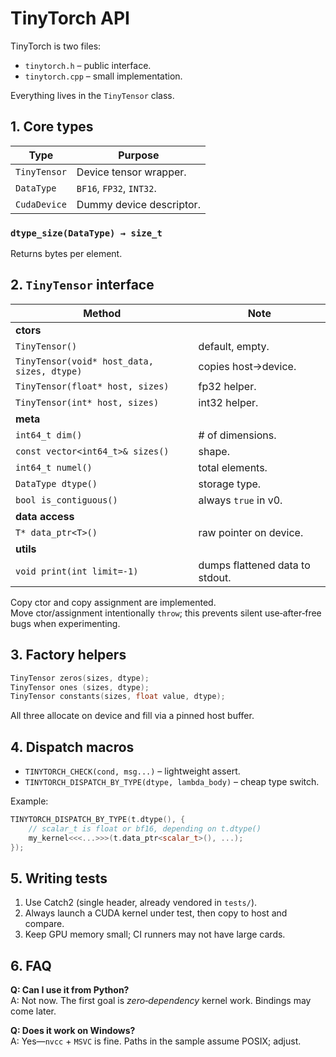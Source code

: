 
# TinyTorch API

TinyTorch is two files:

* `tinytorch.h` – public interface.  
* `tinytorch.cpp` – small implementation.

Everything lives in the `TinyTensor` class.


## 1. Core types
| Type                     | Purpose                       |
|--------------------------|-------------------------------|
| `TinyTensor`             | Device tensor wrapper.        |
| `DataType`               | `BF16`, `FP32`, `INT32`.      |
| `CudaDevice`             | Dummy device descriptor.      |

### `dtype_size(DataType) → size_t`

Returns bytes per element.

## 2. `TinyTensor` interface

| Method | Note |
|--------|------|
| **ctors** |
| `TinyTensor()` | default, empty. |
| `TinyTensor(void* host_data, sizes, dtype)` | copies host→device. |
| `TinyTensor(float* host, sizes)` | fp32 helper. |
| `TinyTensor(int* host, sizes)` | int32 helper. |
| **meta** |
| `int64_t dim()` | # of dimensions. |
| `const vector<int64_t>& sizes()` | shape. |
| `int64_t numel()` | total elements. |
| `DataType dtype()` | storage type. |
| `bool is_contiguous()` | always `true` in v0. |
| **data access** |
| `T* data_ptr<T>()` | raw pointer on device. |
| **utils** |
| `void print(int limit=-1)` | dumps flattened data to stdout. |

Copy ctor and copy assignment are implemented.  
Move ctor/assignment intentionally `throw`; this prevents silent use‑after‑free
bugs when experimenting.

## 3. Factory helpers

```cpp
TinyTensor zeros(sizes, dtype);
TinyTensor ones (sizes, dtype);
TinyTensor constants(sizes, float value, dtype);
```

All three allocate on device and fill via a pinned host buffer.

## 4. Dispatch macros

* `TINYTORCH_CHECK(cond, msg...)` – lightweight assert.  
* `TINYTORCH_DISPATCH_BY_TYPE(dtype, lambda_body)` – cheap type switch.

Example:

```cpp
TINYTORCH_DISPATCH_BY_TYPE(t.dtype(), {
    // scalar_t is float or bf16, depending on t.dtype()
    my_kernel<<<...>>>(t.data_ptr<scalar_t>(), ...);
});
```

## 5. Writing tests

1. Use Catch2 (single header, already vendored in `tests/`).  
2. Always launch a CUDA kernel under test, then copy to host and compare.  
3. Keep GPU memory small; CI runners may not have large cards.

## 6. FAQ

**Q: Can I use it from Python?**  
A: Not now. The first goal is *zero‑dependency* kernel work. Bindings may come
later.

**Q: Does it work on Windows?**  
A: Yes—`nvcc` + `MSVC` is fine. Paths in the sample assume POSIX; adjust.
